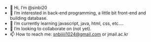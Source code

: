 - 👋 Hi, I’m @sinbi20
- 👀 I’m interested in back-end programming, a little bit front-end and building database.
- 🌱 I’m currently learning javascript, java, html, css, etc....
- 💞️ I’m looking to collaborate on (not yet).
- 📫 How to reach me: snbiiiii1024@gmail.com or jmail.ac.kr

<!---
sinbi20/sinbi20 is a ✨ special ✨ repository because its `README.md` (this file) appears on your GitHub profile.
You can click the Preview link to take a look at your changes.
--->
